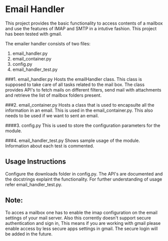 Email Handler
=============

This project provides the basic functionality to access contents of a mailbox
and use the features of IMAP and SMTP in a intutive fashion. This project has
been tested with gmail.

The emailer handler consists of two files:

1. email_handler.py
2. email_container.py
3. config.py
4. email_handler_test.py

###1. email_handler.py 
Hosts the emailHandler class. This class is supposed to take care of all tasks related to the mail box. The class provides API's to fetch mails on different filters, send mail with attachments and retrieve the list of mailbox folders present.

###2. email_container.py
Hosts a class that is used to encapsulte all the information in an email. 
This is used in the email_container.py. This also needs to be used if we 
want to sent an email.


####3. config.py
This is used to store the configuration parameters for the module.


###4. email_handler_test.py
Shows sample usage of the module. Information about each test is commented.


Usage Instructions
------------------
Configure the downloads folder in config.py. The API's are documented
and the docstrings explaint the functionality. For further understanding
of usage refer email_handler_test.py.



Note:
----
To acces a mailbox one has to enable the imap configuration on the email
settings of your mail server. Also this corrently doesn't support secure
authentication and sign in, This means if you are working with gmail please
enable access by less secure apps settings in gmail. The secure login will
be added in the future.
